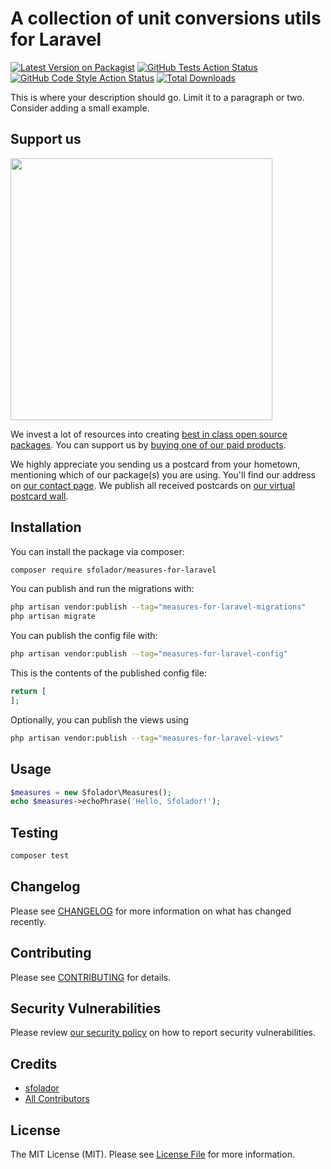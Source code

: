 # A collection of unit conversions utils for Laravel

[![Latest Version on Packagist](https://img.shields.io/packagist/v/sfolador/measures-for-laravel.svg?style=flat-square)](https://packagist.org/packages/sfolador/measures-for-laravel)
[![GitHub Tests Action Status](https://img.shields.io/github/actions/workflow/status/sfolador/measures-for-laravel/run-tests.yml?branch=main&label=tests&style=flat-square)](https://github.com/sfolador/measures-for-laravel/actions?query=workflow%3Arun-tests+branch%3Amain)
[![GitHub Code Style Action Status](https://img.shields.io/github/actions/workflow/status/sfolador/measures-for-laravel/fix-php-code-style-issues.yml?branch=main&label=code%20style&style=flat-square)](https://github.com/sfolador/measures-for-laravel/actions?query=workflow%3A"Fix+PHP+code+style+issues"+branch%3Amain)
[![Total Downloads](https://img.shields.io/packagist/dt/sfolador/measures-for-laravel.svg?style=flat-square)](https://packagist.org/packages/sfolador/measures-for-laravel)

This is where your description should go. Limit it to a paragraph or two. Consider adding a small example.

## Support us

[<img src="https://github-ads.s3.eu-central-1.amazonaws.com/measures-for-laravel.jpg?t=1" width="419px" />](https://spatie.be/github-ad-click/measures-for-laravel)

We invest a lot of resources into creating [best in class open source packages](https://spatie.be/open-source). You can support us by [buying one of our paid products](https://spatie.be/open-source/support-us).

We highly appreciate you sending us a postcard from your hometown, mentioning which of our package(s) you are using. You'll find our address on [our contact page](https://spatie.be/about-us). We publish all received postcards on [our virtual postcard wall](https://spatie.be/open-source/postcards).

## Installation

You can install the package via composer:

```bash
composer require sfolador/measures-for-laravel
```

You can publish and run the migrations with:

```bash
php artisan vendor:publish --tag="measures-for-laravel-migrations"
php artisan migrate
```

You can publish the config file with:

```bash
php artisan vendor:publish --tag="measures-for-laravel-config"
```

This is the contents of the published config file:

```php
return [
];
```

Optionally, you can publish the views using

```bash
php artisan vendor:publish --tag="measures-for-laravel-views"
```

## Usage

```php
$measures = new Sfolador\Measures();
echo $measures->echoPhrase('Hello, Sfolador!');
```

## Testing

```bash
composer test
```

## Changelog

Please see [CHANGELOG](CHANGELOG.md) for more information on what has changed recently.

## Contributing

Please see [CONTRIBUTING](CONTRIBUTING.md) for details.

## Security Vulnerabilities

Please review [our security policy](../../security/policy) on how to report security vulnerabilities.

## Credits

- [sfolador](https://github.com/sfolador)
- [All Contributors](../../contributors)

## License

The MIT License (MIT). Please see [License File](LICENSE.md) for more information.
